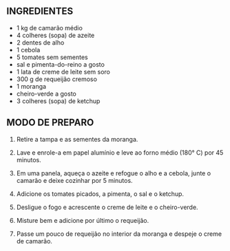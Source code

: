 ## INGREDIENTES
- 1 kg de camarão médio
- 4 colheres (sopa) de azeite
- 2 dentes de alho
- 1 cebola
- 5 tomates sem sementes
- sal e pimenta-do-reino a gosto
- 1 lata de creme de leite sem soro
- 300 g de requeijão cremoso
- 1 moranga
- cheiro-verde a gosto
- 3 colheres (sopa) de ketchup

## MODO DE PREPARO

1. Retire a tampa e as sementes da moranga.

2. Lave e enrole-a em papel alumínio e leve ao forno médio (180° C) por 45 minutos.

3. Em uma panela, aqueça o azeite e refogue o alho e a cebola, junte o camarão e deixe cozinhar por 5 minutos.

4. Adicione os tomates picados, a pimenta, o sal e o ketchup.

5. Desligue o fogo e acrescente o creme de leite e o cheiro-verde.

6. Misture bem e adicione por último o requeijão.

7. Passe um pouco de requeijão no interior da moranga e despeje o creme de camarão.